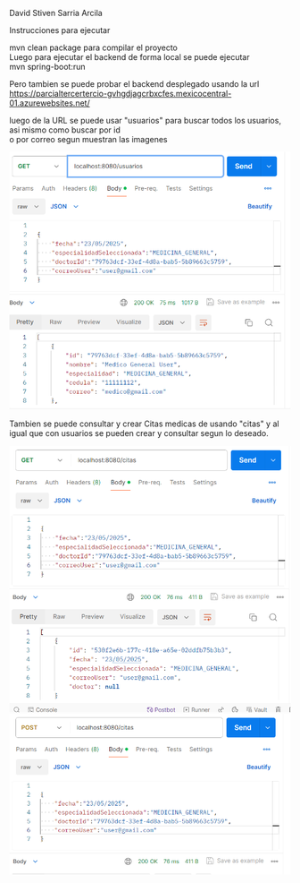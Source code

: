 David Stiven Sarria Arcila

Instrucciones para ejecutar

mvn clean package para compilar el proyecto   
Luego para ejecutar el backend de forma local se puede ejecutar  
mvn spring-boot:run

Pero tambien se puede probar el backend desplegado usando la url https://parcialtercertercio-gvhgdjagcrbxcfes.mexicocentral-01.azurewebsites.net/

luego de la URL se puede usar "usuarios" para buscar todos los usuarios, asi mismo como buscar por id   
o por correo segun muestran las imagenes

![image](src/main/java/parcial/tercerTercio/parcial/assets/usuarios_postman.png)

Tambien se puede consultar y crear Citas medicas de usando "citas" y al igual que con usuarios se pueden crear y consultar segun lo deseado.


![image](src/main/java/parcial/tercerTercio/parcial/assets/citas_postman.png)  
![image](src/main/java/parcial/tercerTercio/parcial/assets/creacion_de_cita.png)

